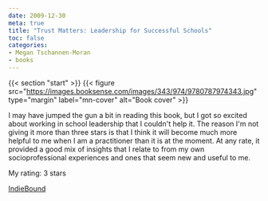 ```yaml
---
date: 2009-12-30
meta: true
title: "Trust Matters: Leadership for Successful Schools"
toc: false
categories:
- Megan Tschannen-Moran
- books
---
```


{{< section "start" >}}
{{< figure src="https://images.booksense.com/images/343/974/9780787974343.jpg" type="margin" label="mn-cover" alt="Book cover" >}}

I may have jumped the gun a bit in reading this book, but I got so excited about working in school leadership that I couldn't help it. The reason I'm not giving it more than three stars is that I think it will become much more helpful to me when I am a practitioner than it is at the moment. At any rate, it provided a good mix of insights that I relate to from my own socioprofessional experiences and ones that seem new and useful to me. 

My rating: 3 stars  

[IndieBound](https://www.indiebound.org/book/9780787974343)

